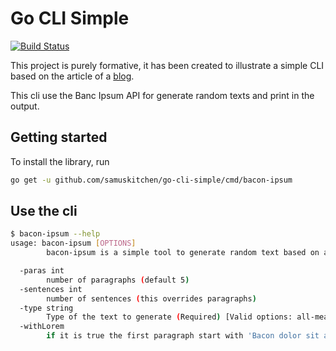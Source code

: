 # Go CLI Simple
[![Build Status](https://travis-ci.org/samuskitchen/go-cli-simple.svg?branch=master)](https://travis-ci.org/samuskitchen/go-cli-simple)


This project is purely formative, it has been created to illustrate a simple CLI based on the article of a [blog](https://blog.friendsofgo.tech/posts/crear-tu-primer-cli-en-go/).

This cli use the Banc Ipsum API for generate random texts and print in the output.

## Getting started

To install the library, run

```sh
go get -u github.com/samuskitchen/go-cli-simple/cmd/bacon-ipsum
```

## Use the cli

```sh
$ bacon-ipsum --help
usage: bacon-ipsum [OPTIONS]
        bacon-ipsum is a simple tool to generate random text based on a bacon ipsum API

  -paras int
        number of paragraphs (default 5)
  -sentences int
        number of sentences (this overrides paragraphs)
  -type string
        Type of the text to generate (Required) [Valid options: all-meat, meat-and-filler]
  -withLorem
        if it is true the first paragraph start with 'Bacon dolor sit amet (Carrots with bacon)'
```